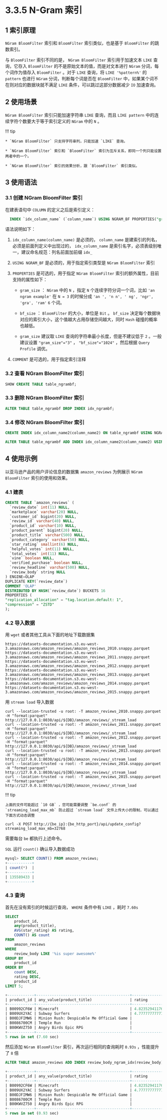 # 3.3.5 N-Gram 索引

## 1 索引原理

`NGram BloomFilter` 索引和 `BloomFilter` 索引类似，也是基于 `BloomFilter` 的跳数索引。

与 `BloomFilter` 索引不同的是， `NGram BloomFilter` 索引用于加速文本 `LIKE` 查询，它存入 `BloomFilter` 的不是原始文本的值，而是对文本进行 `NGram` 分词，每个词作为值存入 `BloomFilter` 。对于 `LIKE` 查询，将 `LIKE '%pattern%'` 的 `pattern` 也进行 `NGram` 分词，判断每个词是否在 `BloomFilter` 中，如果某个词不在则对应的数据块就不满足 `LIKE` 条件，可以跳过这部分数据减少 `IO` 加速查询。

## 2 使用场景

`NGram BloomFilter` 索引只能加速字符串 `LIKE` 查询，而且 `LIKE pattern` 中的连续字符个数要大于等于索引定义的 `NGram` 中的 `N` 。

!!! tip

    * `NGram BloomFilter` 只支持字符串列，只能加速 `LIKE` 查询。
    
    * `NGram BloomFilter` 索引和 `BloomFilter` 索引为互斥关系，即同一个列只能设置两者中的一个。
    
    * `NGram BloomFilter` 索引的效果分析，跟 `BloomFilter` 索引类似。

## 3 使用语法

### 3.1 创建 NGram BloomFilter 索引

在建表语句中 `COLUMN` 的定义之后是索引定义：

```sql
  INDEX `idx_column_name` (`column_name`) USING NGRAM_BF PROPERTIES("gram_size"="3", "bf_size"="1024") COMMENT 'username ngram_bf index'
```

语法说明如下：

1. `idx_column_name(column_name)` 是必须的， `column_name` 是建索引的列名，必须是前面列定义中出现过的， `idx_column_name` 是索引名字，必须表级别唯一，建议命名规范：列名前面加前缀 `idx_`

2. `USING NGRAM_BF` 是必须的，用于指定索引类型是 `NGram BloomFilter` 索引

3. `PROPERTIES` 是可选的，用于指定 `NGram BloomFilter` 索引的额外属性，目前支持的属性如下：

    * `gram_size` ： `NGram` 中的 `N` ，指定 `N` 个连续字符分词一个词，比如 `'an ngram example'` 在 `N = 3` 的时候分成 `'an ', 'n n', ' ng', 'ngr', 'gra', 'ram'` `6` 个词。

    * `bf_size` ： `BloomFilter` 的大小，单位是 `Bit` 。 `bf_size` 决定每个数据块对应的索引大小，这个值越大占用存储空间越大，同时 `Hash` 碰撞的概率也越低。

    * `gram_size` 建议取 `LIKE` 查询的字符串最小长度，但是不建议低于 `2` 。一般建议设置 `"gram_size"="3"` ， `"bf_size"="1024"` ，然后根据 `Query Profile` 调优。

4. `COMMENT` 是可选的，用于指定索引注释

### 3.2 查看 NGram BloomFilter 索引

```sql
SHOW CREATE TABLE table_ngrambf;
```

### 3.3 删除 NGram BloomFilter 索引

```sql
ALTER TABLE table_ngrambf DROP INDEX idx_ngrambf;
```

### 3.4 修改 NGram BloomFilter 索引

```sql
CREATE INDEX idx_column_name2(column_name2) ON table_ngrambf USING NGRAM_BF PROPERTIES("gram_size"="3", "bf_size"="1024") COMMENT 'username ngram_bf index';

ALTER TABLE table_ngrambf ADD INDEX idx_column_name2(column_name2) USING NGRAM_BF PROPERTIES("gram_size"="3", "bf_size"="1024") COMMENT 'username ngram_bf index';
```

## 4 使用示例

以亚马逊产品的用户评论信息的数据集 `amazon_reviews` 为例展示 `NGram BloomFilter` 索引的使用和效果。

### 4.1 建表

```sql
CREATE TABLE `amazon_reviews` (  
  `review_date` int(11) NULL,  
  `marketplace` varchar(20) NULL,  
  `customer_id` bigint(20) NULL,  
  `review_id` varchar(40) NULL,
  `product_id` varchar(10) NULL,
  `product_parent` bigint(20) NULL,
  `product_title` varchar(500) NULL,
  `product_category` varchar(50) NULL,
  `star_rating` smallint(6) NULL,
  `helpful_votes` int(11) NULL,
  `total_votes` int(11) NULL,
  `vine` boolean NULL,
  `verified_purchase` boolean NULL,
  `review_headline` varchar(500) NULL,
  `review_body` string NULL
) ENGINE=OLAP
DUPLICATE KEY(`review_date`)
COMMENT 'OLAP'
DISTRIBUTED BY HASH(`review_date`) BUCKETS 16
PROPERTIES (
"replication_allocation" = "tag.location.default: 1",
"compression" = "ZSTD"
);
```

### 4.2 导入数据

用 `wget` 或者其他工具从下面的地址下载数据集

```shell
https://datasets-documentation.s3.eu-west-3.amazonaws.com/amazon_reviews/amazon_reviews_2010.snappy.parquet
https://datasets-documentation.s3.eu-west-3.amazonaws.com/amazon_reviews/amazon_reviews_2011.snappy.parquet
https://datasets-documentation.s3.eu-west-3.amazonaws.com/amazon_reviews/amazon_reviews_2012.snappy.parquet
https://datasets-documentation.s3.eu-west-3.amazonaws.com/amazon_reviews/amazon_reviews_2013.snappy.parquet
https://datasets-documentation.s3.eu-west-3.amazonaws.com/amazon_reviews/amazon_reviews_2014.snappy.parquet
https://datasets-documentation.s3.eu-west-3.amazonaws.com/amazon_reviews/amazon_reviews_2015.snappy.parquet
```

用 `stream load` 导入数据

```shell
curl --location-trusted -u root: -T amazon_reviews_2010.snappy.parquet -H "format:parquet" http://127.0.0.1:8030/api/${DB}/amazon_reviews/_stream_load
curl --location-trusted -u root: -T amazon_reviews_2011.snappy.parquet -H "format:parquet" http://127.0.0.1:8030/api/${DB}/amazon_reviews/_stream_load
curl --location-trusted -u root: -T amazon_reviews_2012.snappy.parquet -H "format:parquet" http://127.0.0.1:8030/api/${DB}/amazon_reviews/_stream_load
curl --location-trusted -u root: -T amazon_reviews_2013.snappy.parquet -H "format:parquet" http://127.0.0.1:8030/api/${DB}/amazon_reviews/_stream_load
curl --location-trusted -u root: -T amazon_reviews_2014.snappy.parquet -H "format:parquet" http://127.0.0.1:8030/api/${DB}/amazon_reviews/_stream_load
curl --location-trusted -u root: -T amazon_reviews_2015.snappy.parquet -H "format:parquet" http://127.0.0.1:8030/api/${DB}/amazon_reviews/_stream_load
```

!!! tip

    上面的文件可能超过 `10 GB` ，您可能需要调整 `be.conf` 的 `streaming_load_max_mb` 防止超过 `stream load` 文件上传大小的限制，可以通过下面方式动态调整

```shell
curl -X POST http://{be_ip}:{be_http_port}/api/update_config?streaming_load_max_mb=32768
```

需要每台 `be` 都执行上述命令。

`SQL` 运行 `count()` 确认导入数据成功

```sql
mysql> SELECT COUNT() FROM amazon_reviews;
+-----------+
| count(*)  |
+-----------+
| 135589433 |
+-----------+
```

### 4.3 查询

首先在没有索引的时候运行查询， `WHERE` 条件中有 `LIKE` ，耗时 `7.60s`

```sql
SELECT
    product_id,
    any(product_title),
    AVG(star_rating) AS rating,
    COUNT() AS count
FROM
    amazon_reviews
WHERE
    review_body LIKE '%is super awesome%'
GROUP BY
    product_id
ORDER BY
    count DESC,
    rating DESC,
    product_id
LIMIT 5;

+------------+------------------------------------------+--------------------+-------+
| product_id | any_value(product_title)                 | rating             | count |
+------------+------------------------------------------+--------------------+-------+
| B00992CF6W | Minecraft                                | 4.8235294117647056 |    17 |
| B009UX2YAC | Subway Surfers                           | 4.7777777777777777 |     9 |
| B00DJFIMW6 | Minion Rush: Despicable Me Official Game |              4.875 |     8 |
| B0086700CM | Temple Run                               |                  5 |     6 |
| B00KWVZ750 | Angry Birds Epic RPG                     |                  5 |     6 |
+------------+------------------------------------------+--------------------+-------+
5 rows in set (7.60 sec)
```

然后添加 `NGram BloomFilter` 索引，再次运行相同的查询耗时 `0.93s` ，性能提升了 `8` 倍

```sql
ALTER TABLE amazon_reviews ADD INDEX review_body_ngram_idx(review_body) USING NGRAM_BF PROPERTIES("gram_size"="10", "bf_size"="10240");
```

```sql
+------------+------------------------------------------+--------------------+-------+
| product_id | any_value(product_title)                 | rating             | count |
+------------+------------------------------------------+--------------------+-------+
| B00992CF6W | Minecraft                                | 4.8235294117647056 |    17 |
| B009UX2YAC | Subway Surfers                           | 4.7777777777777777 |     9 |
| B00DJFIMW6 | Minion Rush: Despicable Me Official Game |              4.875 |     8 |
| B0086700CM | Temple Run                               |                  5 |     6 |
| B00KWVZ750 | Angry Birds Epic RPG                     |                  5 |     6 |
+------------+------------------------------------------+--------------------+-------+
5 rows in set (0.93 sec)
```
